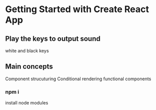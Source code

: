 # Getting Started with Create React App


## Play the keys to output sound

white and black keys

## Main concepts
Component strucuturing
Conditional rendering
functional components

### npm i 


install node modules


